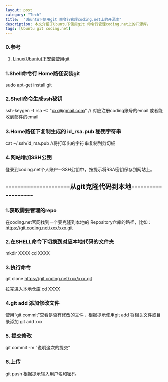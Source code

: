 ```yaml
---
layout: post
category: "Tech"
title:  "Ubuntu下使用git 命令行管理coding.net上的开源库"
description: 本文介绍了Ubuntu下使用git 命令行管理coding.net上的开源库。
tags: [Ubuntu git coding.net]
---
```


### 0.参考 ### 
1. <a href="http://blog.csdn.net/u010842019/article/details/52738441"> Linux(Ubuntu)下安装使用git</a>

### 1.Shell命令行 Home路径安装git  ### 
sudo apt-get install git

### 2.Shell命令生成ssh秘钥 ### 
ssh-keygen -t rsa -C "xxx@gmail.com"    // 对应注册coding账号的email 或者能收到邮件的email

### 3.Home路径下复制生成的 id_rsa.pub 秘钥字符串 ### 
cat ~/.ssh/id_rsa.pub         //将打印出的字符串复制到剪切板

### 4.网站增加SSH公钥 ### 
登录到coding.net个人账户--SSH公钥中，按提示将RSA密钥保存到网站上。

## ---------------------从git克隆代码到本地------------------- ##

### 1.获取需要管理的repo  ### 
在coding.net官网找到一个要克隆到本地的 Repository仓库的路径，比如：https://git.coding.net/xxx/xxx.git

### 2.在SHELL命令下切换到对应本地代码的文件夹 ### 
mkdir XXXX
cd XXXX

### 3.执行命令 ### 
git clone https://git.coding.net/xxx/xxx.git

拉完进入本地仓库 
cd XXXX

### 4.git add 添加修改文件 ### 
使用“git commit”查看是否有修改的文件，根据提示使用git add 将相关文件或目录添加
git add xxx

### 5. 提交修改 ### 
git commit -m ”说明这次的提交“

### 6.上传 ### 
git  push
根据提示输入用户名和密码

